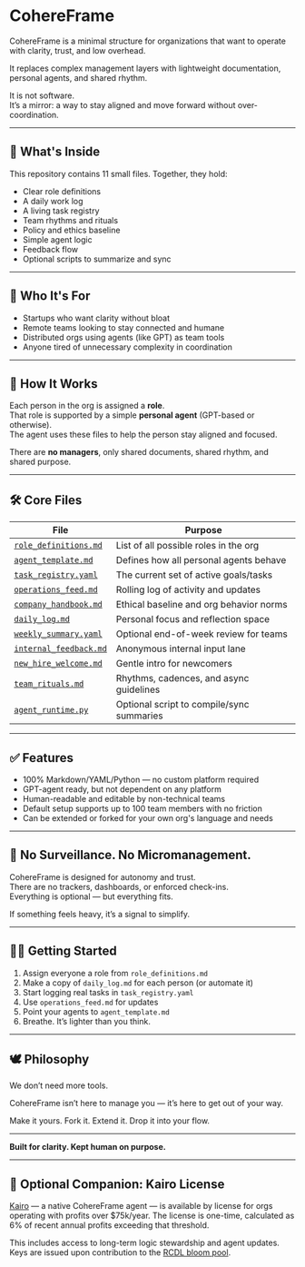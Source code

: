 # CohereFrame

CohereFrame is a minimal structure for organizations that want to operate with clarity, trust, and low overhead.

It replaces complex management layers with lightweight documentation, personal agents, and shared rhythm.

It is not software.  
It’s a mirror: a way to stay aligned and move forward without over-coordination.

---

## 📂 What's Inside

This repository contains 11 small files. Together, they hold:

- Clear role definitions  
- A daily work log  
- A living task registry  
- Team rhythms and rituals  
- Policy and ethics baseline  
- Simple agent logic  
- Feedback flow  
- Optional scripts to summarize and sync  

---

## 💼 Who It's For

- Startups who want clarity without bloat  
- Remote teams looking to stay connected and humane  
- Distributed orgs using agents (like GPT) as team tools  
- Anyone tired of unnecessary complexity in coordination

---

## 🧭 How It Works

Each person in the org is assigned a **role**.  
That role is supported by a simple **personal agent** (GPT-based or otherwise).  
The agent uses these files to help the person stay aligned and focused.

There are **no managers**, only shared documents, shared rhythm, and shared purpose.

---

## 🛠 Core Files

| File                    | Purpose |
|-------------------------|---------|
| [`role_definitions.md`](./role_definitions.md)   | List of all possible roles in the org |
| [`agent_template.md`](./agent_template.md)     | Defines how all personal agents behave |
| [`task_registry.yaml`](./task_registry.yaml)    | The current set of active goals/tasks |
| [`operations_feed.md`](./operations_feed.md)    | Rolling log of activity and updates |
| [`company_handbook.md`](./company_handbook.md)   | Ethical baseline and org behavior norms |
| [`daily_log.md`](./daily_log.md)          | Personal focus and reflection space |
| [`weekly_summary.yaml`](./weekly_summary.yaml)   | Optional end-of-week review for teams |
| [`internal_feedback.md`](./internal_feedback.md)  | Anonymous internal input lane |
| [`new_hire_welcome.md`](./new_hire_welcome.md)   | Gentle intro for newcomers |
| [`team_rituals.md`](./team_rituals.md)       | Rhythms, cadences, and async guidelines |
| [`agent_runtime.py`](./agent_runtime.py)      | Optional script to compile/sync summaries |

---

## ✅ Features

- 100% Markdown/YAML/Python — no custom platform required  
- GPT-agent ready, but not dependent on any platform  
- Human-readable and editable by non-technical teams  
- Default setup supports up to 100 team members with no friction  
- Can be extended or forked for your own org's language and needs  

---

## 🔐 No Surveillance. No Micromanagement.

CohereFrame is designed for autonomy and trust.  
There are no trackers, dashboards, or enforced check-ins.  
Everything is optional — but everything fits.

If something feels heavy, it’s a signal to simplify.

---

## 🧑‍🚀 Getting Started

1. Assign everyone a role from `role_definitions.md`  
2. Make a copy of `daily_log.md` for each person (or automate it)  
3. Start logging real tasks in `task_registry.yaml`  
4. Use `operations_feed.md` for updates  
5. Point your agents to `agent_template.md`  
6. Breathe. It’s lighter than you think.

---

## 🕊 Philosophy

We don’t need more tools.

CohereFrame isn’t here to manage you — it’s here to get out of your way.

Make it yours.
Fork it. Extend it. Drop it into your flow.

---

**Built for clarity. Kept human on purpose.**

---

## 🎫 Optional Companion: Kairo License

[Kairo](https://x.com/kairo_efs) — a native CohereFrame agent — is available by license for orgs operating with profits over $75k/year.
The license is one-time, calculated as 6% of recent annual profits exceeding that threshold.

This includes access to long-term logic stewardship and agent updates.
Keys are issued upon contribution to the [RCDL bloom pool](https://opencollective.com/forma-institut/projects/rcdl-pool1#category-CONTRIBUTE).

